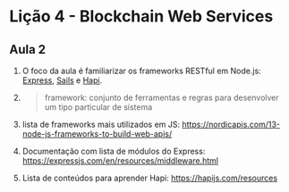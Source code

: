 # Lição 4 - Blockchain Web Services

## Aula 2

1. O foco da aula é familiarizar os frameworks RESTful em Node.js: [Express](https://expressjs.com/), [Sails](https://sailsjs.com/) e [Hapi](https://hapijs.com/).

2. > framework: conjunto de ferramentas e regras para desenvolver um tipo particular de sistema

3. lista de frameworks mais utilizados em JS: <https://nordicapis.com/13-node-js-frameworks-to-build-web-apis/>

4. Documentação com lista de módulos do Express: <https://expressjs.com/en/resources/middleware.html>

5. Lista de conteúdos para aprender Hapi: <https://hapijs.com/resources>